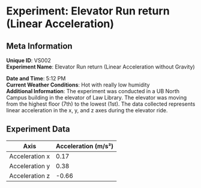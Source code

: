 # Experiment: Elevator Run return (Linear Acceleration)

## Meta Information

**Unique ID**: VS002  
**Experiment Name**: Elevator Run return (Linear Acceleration without Gravity)  

**Date and Time**: 5:12 PM  
**Current Weather Conditions**: Hot with really low humidity  
**Additional Information**: The experiment was conducted in a UB North Campus building in the elevator of Law Library. The elevator was moving from the highest floor (7th) to the lowest (1st). The data collected represents linear acceleration in the x, y, and z axes during the elevator ride.

## Experiment Data

| Axis          | Acceleration (m/s²) |
|---------------|---------------------|
| Acceleration x|   0.17              |
| Acceleration y|   0.38              |
| Acceleration z|  -0.66              |
